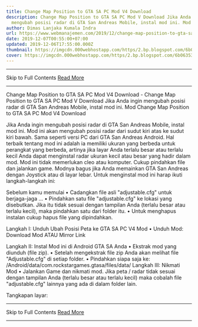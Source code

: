 ```yaml
---
title: Change Map Position to GTA SA PC Mod V4 Download
description: Change Map Position to GTA SA PC Mod V Download Jika Anda ingin
  mengubah posisi radar di GTA San Andreas Mobile, instal mod ini. Mod
author: Dimas Lanjaka Kumala Indra
url: https://www.webmanajemen.com/2019/12/change-map-position-to-gta-sa-pc-mod-v4.html
date: 2019-12-07T00:55:00+07:00
updated: 2019-12-06T17:55:00.000Z
thumbnail: https://imgcdn.000webhostapp.com/https/2.bp.blogspot.com/6b063537c79ace6e9123dd35249248fa.jpeg
cover: https://imgcdn.000webhostapp.com/https/2.bp.blogspot.com/6b063537c79ace6e9123dd35249248fa.jpeg
---
```


<hr/> Skip to Full Contents <a href="https://www.webmanajemen.com/2019/12/change-map-position-to-gta-sa-pc-mod-v4.html" rel="follow" class="button" id="read-more">Read More</a> <hr/> Change Map Position to GTA SA PC Mod V4 Download - Change Map Position to GTA SA PC Mod V Download Jika Anda ingin mengubah posisi radar di GTA San Andreas Mobile, instal mod ini. Mod Change Map Position to GTA SA PC Mod V4 Download 




 
  Jika Anda ingin mengubah posisi radar di GTA San Andreas Mobile, instal mod ini.  Mod ini akan mengubah posisi radar dari sudut kiri atas ke sudut kiri bawah.  Sama seperti versi PC dari GTA San Andreas Android.  Hal terbaik tentang mod ini adalah ia memiliki ukuran yang berbeda untuk perangkat yang berbeda, artinya jika layar Anda terlalu besar atau terlalu kecil Anda dapat menginstal radar ukuran kecil atau besar yang hadir dalam mod. Mod ini tidak memerlukan cleo atau komputer.  Cukup pindahkan file dan jalankan game.  Modnya bagus jika Anda memainkan GTA San Andreas dengan Joystick atau di layar lebar. 
  Untuk menginstal mod ini harap ikuti langkah-langkah ini: 
 
 
  Sebelum kamu memulai 
  • Cadangkan file asli "adjustable.cfg" untuk berjaga-jaga ... 
  • Pindahkan satu file "adjustable.cfg" ke lokasi yang disebutkan.  Jika itu tidak sesuai dengan tampilan Anda (terlalu besar atau terlalu kecil), maka pindahkan satu dari folder itu. 
  • Untuk menghapus instalan cukup hapus file yang dipindahkan. 
 
 
  Langkah I: Unduh Ubah Posisi Peta ke GTA SA PC V4 Mod 
  • Unduh Mod: 
 Download Mod 
  ATAU 
 Mirror Link 
 
  Langkah II: Instal Mod ini di Android GTA SA Anda 
  • Ekstrak mod yang diunduh (file zip). 
  • Setelah mengekstrak file zip Anda akan melihat file "Adjustable.cfg" di setiap folder. 
  • Pindahkan siapa saja ke: 
  /Android/data/com.rockstargames.gtasa/files/data/ <here> 
  Langkah III: Nikmati Mod 
  • Jalankan Game dan nikmati mod.  Jika peta / radar tidak sesuai dengan tampilan Anda (terlalu besar atau terlalu kecil) maka cobalah file "adjustable.cfg" lainnya yang ada di dalam folder lain. 
 
 
  Tangkapan layar: <hr/> Skip to Full Contents <a href="https://www.webmanajemen.com/2019/12/change-map-position-to-gta-sa-pc-mod-v4.html" rel="follow" class="button" id="read-more">Read More</a> <hr/>